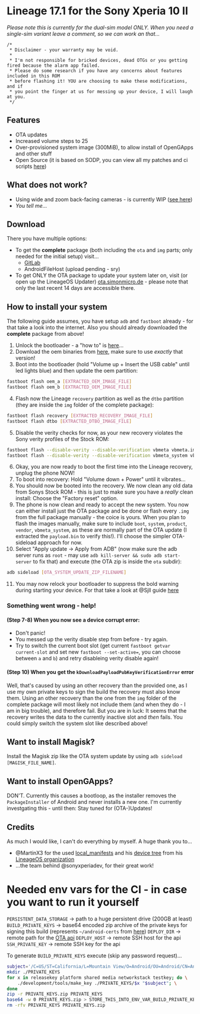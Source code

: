 # Lineage 17.1 for the Sony Xperia 10 II
_Please note this is currently for the dual-sim model ONLY. When you need a single-sim variant leave a comment, so we can work an that..._

```
/*
 * Disclaimer - your warranty may be void.
 * 
 * I'm not responsible for bricked devices, dead OTGs or you getting fired because the alarm app failed.
 * Please do some research if you have any concerns about features included in this ROM
 * before flashing it! YOU are choosing to make these modifications, and if
 * you point the finger at us for messing up your device, I will laugh at you.
 */
```

## Features
* OTA updates
* Increased volume steps to 25
* Over-provisioned system image (300MiB), to allow install of OpenGApps and other stuff
* Open Source (it is based on SODP, you can view all my patches and ci scripts [here](https://gitlab.simonmicro.de/android/lineage/lineage-pdx201))

## What does not work?
* Using wide and zoom back-facing cameras - is currently WIP ([see here](https://github.com/sonyxperiadev/device-sony-pdx201/pull/15))
* _You tell me..._

## Download
There you have multiple options:
* To get the **complete** package (both including the `ota` and `img` parts; only needed for the initial setup) visit...
    * [GitLab](https://gitlab.simonmicro.de/android/lineage/lineage-pdx201/-/pipelines)
    * AndroidFileHost (upload pending - sry)
* To get ONLY the OTA package to update your system later on, visit (or open up the LineageOS Updater) [ota.simonmicro.de](https://ota.simonmicro.de/builds/full/) - please note that only the last recent 14 days are accessible there.

## How to install your system
The following guide assumes, you have setup `adb` and `fastboot` already - for that take a look into the internet. Also you should already downloaded the **complete** package from above!

1. Unlock the bootloader - a "how to" is [here](https://developer.sony.com/develop/open-devices/get-started/unlock-bootloader/)...
2. Download the oem binaries from [here](https://developer.sony.com/file/download/software-binaries-for-aosp-android-10-0-kernel-4-14-seine/), make sure to use _exactly_ that version!
3. Boot into the bootloader (hold "Volume up + Insert the USB cable" until led lights blue) and then update the oem partition:
```bash
fastboot flash oem_a [EXTRACTED_OEM_IMAGE_FILE]
fastboot flash oem_b [EXTRACTED_OEM_IMAGE_FILE]
```
4. Flash now the Lineage `recovery` partition as well as the `dtbo` partition (they are inside the `img` folder of the complete package):
```bash
fastboot flash recovery [EXTRACTED_RECOVERY_IMAGE_FILE]
fastboot flash dtbo [EXTRACTED_DTBO_IMAGE_FILE]
```
5. Disable the verity checks for now, as your new recovery violates the Sony verity profiles of the Stock ROM:
```bash
fastboot flash --disable-verity --disable-verification vbmeta vbmeta.img
fastboot flash --disable-verity --disable-verification vbmeta_system vbmeta_system.img
```
6. Okay, you are now ready to boot the first time into the Lineage recovery, unplug the phone NOW!
7. To boot into recovery: Hold "Volume down + Power" until it vibrates...
8. You should now be booted into the recovery. We now clean any old data from Sonys Stock ROM - this is just to make sure you have a _really_ clean install: Choose the "Factory reset" option.
9. The phone is now clean and ready to accept the new system. You now can either install just the OTA package and be done or flash every `.img` from the full package manually - the coice is
yours. When you plan to flash the images manually, make sure to include `boot`, `system`, `product`, `vendor`, `vbmeta_system`, as these are normally part of the OTA update (I extracted the
`payload.bin` to verify this!). I'll choose the simpler OTA-sideload approach for now.
10. Select "Apply update -> Apply from ADB" (now make sure the adb server runs as `root` - may use `adb kill-server && sudo adb start-server` to fix that) and execute (the OTA zip is inside the `ota` subdir):
```bash
adb sideload [OTA_SYSTEM_UPDATE_ZIP_FILENAME]
```
11. You may now relock your bootloader to suppress the bold warning during starting your device. For that take a look at @Sjll guide [here](https://forum.xda-developers.com/sony-xperia-10-ii/how-to/guidance-relock-bootloader-xperia-10-ii-t4190095)

### Something went wrong - help!

#### (Step 7-8) When you now see a device corrupt error:
* Don't panic!
* You messed up the verity disable step from before - try again.
* Try to switch the current boot slot (get current `fastboot getvar current-slot` and set new `fastboot --set-active=`, you can choose between `a` and `b`) and retry disableing verity disable again!

#### (Step 10) When you get the `kDownloadPayloadPubKeyVerificationError` error
Well, that's caused by using an other recovery than the provided one, as I use my own private keys to sign the build the recovery must also know them. Using an other recovery than the one from
the `img` folder of the complete package will most likely not include them (and when they do - I am in big trouble), and therefore fail. But you are in luck: It seems that the recovery writes
the data to the currently inactive slot and _then_ fails. You could simply switch the system slot like described above!

## Want to install Magisk?
Install the Magisk zip like the OTA system update by using `adb sideload [MAGISK_FILE_NAME]`.

## Want to install OpenGApps?
DON'T. Currently this causes a bootloop, as the installer removes the `PackageInstaller` of Android and never installs a new one. I'm currently investgating this - until then: Stay tuned for (OTA-)Updates!

## Credits
As much I would like, I can't do everything by myself. A huge thank you to...
* @MartinX3 for the used [local_manifests](https://github.com/MartinX3-AndroidDevelopment-LineageOS/local_manifests) and his [device tree](https://github.com/MartinX3-AndroidDevelopment-LineageOS/android_device_sony_pdx201) from his [LineageOS organization](https://github.com/MartinX3-AndroidDevelopment-LineageOS)
* ...the team behind @sonyxperiadev, for their great work!





# Needed env vars for the CI - in case you want to run it yourself

`PERSISTENT_DATA_STORAGE` -> path to a huge persistent drive (200GB at least)
`BUILD_PRIVATE_KEYS` -> base64 encoded zip archive of the private keys for signing this build (represents `~/android-certs` from [here](https://wiki.lineageos.org/signing_builds.html))
`DEPLOY_DIR` -> remote path for the [OTA api](https://github.com/julianxhokaxhiu/LineageOTA)
`DEPLOY_HOST` -> remote SSH host for the api
`SSH_PRIVATE_KEY` -> remote SSH key for the api

To generate `BUILD_PRIVATE_KEYS` execute (skip any password request)...
```bash
subject='/C=US/ST=California/L=Mountain View/O=Android/OU=Android/CN=Android/emailAddress=android@android.com'
mkdir ./PRIVATE_KEYS
for x in releasekey platform shared media networkstack testkey; do \
    ./development/tools/make_key ./PRIVATE_KEYS/$x "$subject"; \
done
zip -r PRIVATE_KEYS.zip PRIVATE_KEYS
base64 -w 0 PRIVATE_KEYS.zip > STORE_THIS_INTO_ENV_VAR_BUILD_PRIVATE_KEYS
rm -rfv PRIVATE_KEYS PRIVATE_KEYS.zip
```
